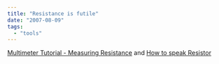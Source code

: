 ```yaml
---
title: "Resistance is futile"
date: "2007-08-09"
tags: 
  - "tools"
---
```


[Multimeter Tutorial - Measuring Resistance](http://www.ladyada.net/library/metertut/resistance.html "Multimeter Tutorial - Measuring Resistance") and [How to speak Resistor](http://www.makezine.com/blog/archive/2007/08/voltage_current_and_resis.html?CMP=OTC-0D6B48984890)
